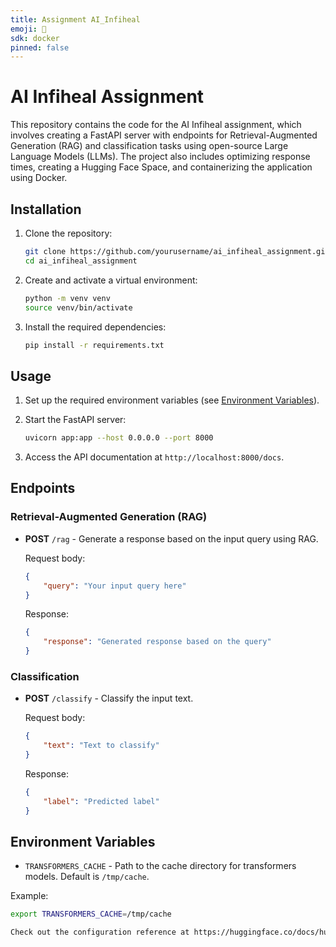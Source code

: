 ```yaml
---
title: Assignment AI_Infiheal
emoji: 🏃
sdk: docker
pinned: false
---
```

# AI Infiheal Assignment

This repository contains the code for the AI Infiheal assignment, which involves creating a FastAPI server with endpoints for Retrieval-Augmented Generation (RAG) and classification tasks using open-source Large Language Models (LLMs). The project also includes optimizing response times, creating a Hugging Face Space, and containerizing the application using Docker.

## Installation

1. Clone the repository:

    ```bash
    git clone https://github.com/yourusername/ai_infiheal_assignment.git
    cd ai_infiheal_assignment
    ```

2. Create and activate a virtual environment:

    ```bash
    python -m venv venv
    source venv/bin/activate
    ```

3. Install the required dependencies:

    ```bash
    pip install -r requirements.txt
    ```

## Usage

1. Set up the required environment variables (see [Environment Variables](#environment-variables)).

2. Start the FastAPI server:

    ```bash
    uvicorn app:app --host 0.0.0.0 --port 8000
    ```

3. Access the API documentation at `http://localhost:8000/docs`.

## Endpoints

### Retrieval-Augmented Generation (RAG)

- **POST** `/rag` - Generate a response based on the input query using RAG.

    Request body:
    ```json
    {
        "query": "Your input query here"
    }
    ```

    Response:
    ```json
    {
        "response": "Generated response based on the query"
    }
    ```

### Classification

- **POST** `/classify` - Classify the input text.

    Request body:
    ```json
    {
        "text": "Text to classify"
    }
    ```

    Response:
    ```json
    {
        "label": "Predicted label"
    }
    ```

## Environment Variables

- `TRANSFORMERS_CACHE` - Path to the cache directory for transformers models. Default is `/tmp/cache`.

Example:
```bash
export TRANSFORMERS_CACHE=/tmp/cache

Check out the configuration reference at https://huggingface.co/docs/hub/spaces-config-reference
